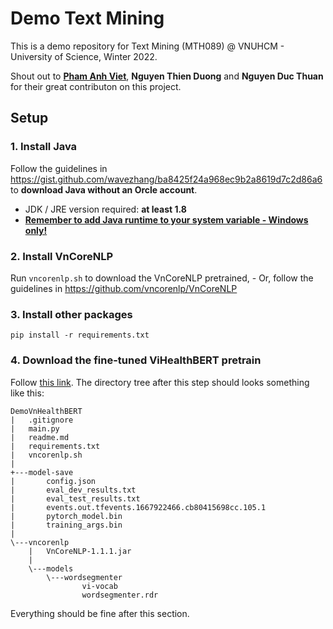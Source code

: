 # Demo Text Mining

This is a demo repository for Text Mining (MTH089) @ VNUHCM - University of Science, Winter 2022.

Shout out to [**Pham Anh Viet**](https://github.com/AnhVietPham), **Nguyen Thien Duong** and **Nguyen Duc Thuan** for their great contributon on this project.

## Setup

### 1. Install Java
Follow the guidelines in https://gist.github.com/wavezhang/ba8425f24a968ec9b2a8619d7c2d86a6 to **download Java without an Orcle account**.
- JDK / JRE version required: **at least 1.8**
- [**Remember to add Java runtime to your system variable - Windows only!**](https://stackoverflow.com/questions/3518172/how-do-i-set-the-path-environment-variable-to-point-to-jre-version-1-5)

### 2. Install VnCoreNLP
Run `vncorenlp.sh` to download the VnCoreNLP pretrained, 
    - Or, follow the guidelines in https://github.com/vncorenlp/VnCoreNLP

### 3. Install other packages
```
pip install -r requirements.txt
```

### 4. Download the fine-tuned ViHealthBERT pretrain
Follow [this link](https://drive.google.com/drive/folders/1jsvgoUtTlnFSAAp_xagUDnp27T183Cal?fbclid=IwAR1ntjPEa3Fx5xKF4WbGMumvAVRyyedO_1eHEIHsZYhAEL91bkWyIKCpsB8). The directory tree after this step should looks something like this:

```
DemoVnHealthBERT
|   .gitignore
|   main.py
|   readme.md
|   requirements.txt
|   vncorenlp.sh
|
+---model-save
|       config.json
|       eval_dev_results.txt
|       eval_test_results.txt
|       events.out.tfevents.1667922466.cb80415698cc.105.1
|       pytorch_model.bin
|       training_args.bin
|
\---vncorenlp
    |   VnCoreNLP-1.1.1.jar
    |
    \---models
        \---wordsegmenter
                vi-vocab
                wordsegmenter.rdr
```


Everything should be fine after this section.